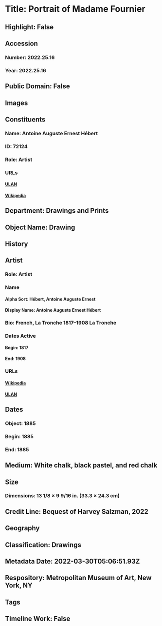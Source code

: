 # Title: Portrait of Madame Fournier
## Highlight: False
## Accession
### Number: 2022.25.16
### Year: 2022.25.16
## Public Domain: False
## Images
## Constituents
### Name: Antoine Auguste Ernest Hébert
### ID: 72124
### Role: Artist
### URLs
#### [ULAN](http://vocab.getty.edu/page/ulan/500005127)
#### [Wikipedia](https://www.wikidata.org/wiki/Q1350125)
## Department: Drawings and Prints
## Object Name: Drawing
## History
## Artist
### Role: Artist
### Name
#### Alpha Sort: Hébert, Antoine Auguste Ernest
#### Display Name: Antoine Auguste Ernest Hébert
### Bio: French, La Tronche 1817–1908 La Tronche
### Dates Active
#### Begin: 1817
#### End: 1908
### URLs
#### [Wikipedia](https://www.wikidata.org/wiki/Q1350125)
#### [ULAN](http://vocab.getty.edu/page/ulan/500005127)
## Dates
### Object: 1885
### Begin: 1885
### End: 1885
## Medium: White chalk, black pastel, and red chalk
## Size
### Dimensions: 13 1/8 × 9 9/16 in. (33.3 × 24.3 cm)
## Credit Line: Bequest of Harvey Salzman, 2022
## Geography
## Classification: Drawings
## Metadata Date: 2022-03-30T05:06:51.93Z
## Respository: Metropolitan Museum of Art, New York, NY
## Tags
## Timeline Work: False